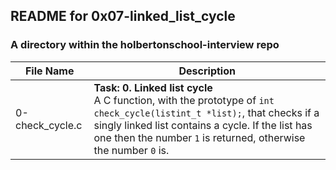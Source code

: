 ## README for 0x07-linked_list_cycle ##
### A directory within the holbertonschool-interview repo ###

| File Name | Description |
| --------- | ----------- |
| 0-check_cycle.c | **Task: 0. Linked list cycle** <br> A C function, with the prototype of `int check_cycle(listint_t *list);`, that checks if a singly linked list contains a cycle. If the list has one then the number `1` is returned, otherwise the number `0` is. |
